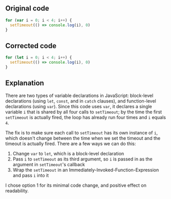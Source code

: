 ## Original code

```js
for (var i = 0; i < 4; i++) {
  setTimeout(() => console.log(i), 0)
}
```

## Corrected code

```js
for (let i = 0; i < 4; i++) {
  setTimeout(() => console.log(i), 0)
}
```

## Explanation

There are two types of variable declarations in JavaScript: block-level declarations (using `let`, `const`, and in `catch` clauses), and function-level declarations (using `var`). Since this code uses `var`, it declares a single variable `i` that is shared by all four calls to `setTimeout`; by the time the first `setTimeout` is actually fired, the loop has already run four times and `i` equals `4`.

The fix is to make sure each call to `setTimeout` has its own instance of `i`, which doesn't change between the time when we set the timeout and the timeout is actually fired. There are a few ways we can do this:

1. Change `var` to `let`, which is a block-level declaration
2. Pass `i` to `setTimeout` as its third argument, so `i` is passed in as the argument in `setTimeout`'s callback
3. Wrap the `setTimeout` in an Immediately-Invoked-Function-Expression and pass `i` into it

I chose option 1 for its minimal code change, and positive effect on readability.
